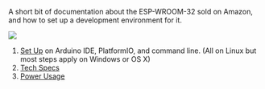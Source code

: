 A short bit of documentation about the ESP-WROOM-32 sold on Amazon, and how to set up a development environment for it.

![](devkitv1-30pin-photo.jpg)

1. [Set Up](HOWTO.md) on Arduino IDE, PlatformIO, and command line. (All on Linux but most steps apply on Windows or OS X)
2. [Tech Specs](ABOUT.md)
3. [Power Usage](POWER.md)
